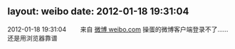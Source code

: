 layout: weibo
date: 2012-01-18 19:31:04
---
<meta name="referrer" content="no-referrer" />

2012-01-18 19:31:04  &nbsp;&nbsp;&nbsp;&nbsp;&nbsp;&nbsp; 来自 <a href="http://weibo.com/" rel="nofollow">微博 weibo.com</a>
操蛋的微博客户端登录不了……还是用浏览器靠谱 ​​​
